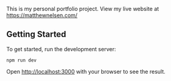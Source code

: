 This is my personal portfolio project. View my live website at https://matthewnelsen.com/

## Getting Started

To get started, run the development server:

```
npm run dev
```

Open [http://localhost:3000](http://localhost:3000) with your browser to see the result.